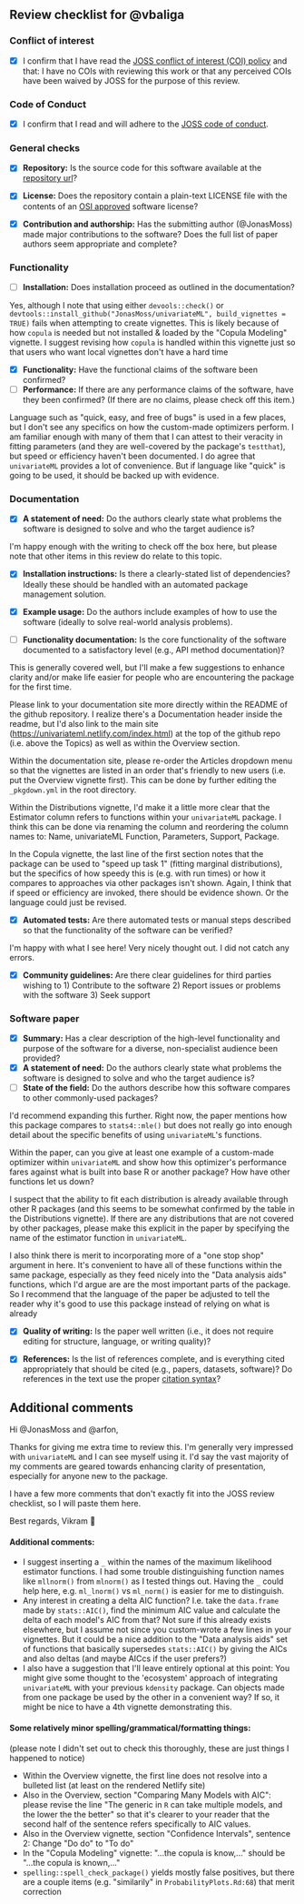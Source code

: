 ## Review checklist for @vbaliga
### Conflict of interest

- [x] I confirm that I have read the [JOSS conflict of interest (COI) policy](https://github.com/openjournals/joss/blob/master/COI.md) and that: I have no COIs with reviewing this work or that any perceived COIs have been waived by JOSS for the purpose of this review.

### Code of Conduct

- [x] I confirm that I read and will adhere to the [JOSS code of conduct](https://joss.theoj.org/about#code_of_conduct).

### General checks

- [x] **Repository:** Is the source code for this software available at the <a target="_blank" href="https://github.com/JonasMoss/univariateML">repository url</a>?
- [x] **License:** Does the repository contain a plain-text LICENSE file with the contents of an [OSI approved](https://opensource.org/licenses/alphabetical) software license?

- [x] **Contribution and authorship:** Has the submitting author (@JonasMoss) made major contributions to the software? Does the full list of paper authors seem appropriate and complete?

### Functionality

- [ ] **Installation:** Does installation proceed as outlined in the documentation?

Yes, although I note that using either `devools::check()` or `devtools::install_github("JonasMoss/univariateML", build_vignettes = TRUE)` fails when attempting to create vignettes. This is likely because of how `copula` is needed but not installed & loaded by the "Copula Modeling" vignette. I suggest revising how `copula` is handled within this vignette just so that users who want local vignettes don't have a hard time

- [x] **Functionality:** Have the functional claims of the software been confirmed?
- [ ] **Performance:** If there are any performance claims of the software, have they been confirmed? (If there are no claims, please check off this item.)

Language such as "quick, easy, and free of bugs" is used in a few places, but I don't see any specifics on how the custom-made optimizers perform. I am familiar enough with many of them that I can attest to their veracity in fitting parameters (and they are well-covered by the package's `testthat`), but speed or efficiency haven't been documented. I do agree that `univariateML` provides a lot of convenience. But if language like "quick" is going to be used, it should be backed up with evidence.

### Documentation

- [x] **A statement of need:** Do the authors clearly state what problems the software is designed to solve and who the target audience is?

I'm happy enough with the writing to check off the box here, but please note that other items in this review do relate to this topic.

- [x] **Installation instructions:** Is there a clearly-stated list of dependencies? Ideally these should be handled with an automated package management solution.
- [x] **Example usage:** Do the authors include examples of how to use the software (ideally to solve real-world analysis problems).

- [ ] **Functionality documentation:** Is the core functionality of the software documented to a satisfactory level (e.g., API method documentation)?

This is generally covered well, but I'll make a few suggestions to enhance clarity and/or make life easier for people who are encountering the package for the first time.

Please link to your documentation site more directly within the README of the github repository. I realize there's a Documentation header inside the readme, but I'd also link to the main site (https://univariateml.netlify.com/index.html) at the top of the github repo (i.e. above the Topics) as well as within the Overview section. 

Within the documentation site, please re-order the Articles dropdown menu so that the vignettes are listed in an order that's friendly to new users (i.e. put the Overview vignette first). This can be done by further editing the `_pkgdown.yml` in the root directory.

Within the Distributions vignette, I'd make it a little more clear that the Estimator column refers to functions within your `univariateML` package. I think this can be done via renaming the column and reordering the column names to: Name, univariateML Function, Parameters, Support, Package.

In the Copula vignette, the last line of the first section notes that the package can be used to "speed up task 1" (fitting marginal distributions), but the specifics of how speedy this is (e.g. with run times) or how it compares to approaches via other packages isn't shown. Again, I think that if speed or efficiency are invoked, there should be evidence shown. Or the language could just be revised.

- [x] **Automated tests:** Are there automated tests or manual steps described so that the functionality of the software can be verified?

I'm happy with what I see here! Very nicely thought out. I did not catch any errors.

- [x] **Community guidelines:** Are there clear guidelines for third parties wishing to 1) Contribute to the software 2) Report issues or problems with the software 3) Seek support

### Software paper

- [x] **Summary:** Has a clear description of the high-level functionality and purpose of the software for a diverse, non-specialist audience been provided?
- [x] **A statement of need:** Do the authors clearly state what problems the software is designed to solve and who the target audience is?
- [ ] **State of the field:** Do the authors describe how this software compares to other commonly-used packages?

I'd recommend expanding this further. Right now, the paper mentions how this package compares to `stats4::mle()` but does not really go into enough detail about the specific benefits of using `univariateML`'s functions. 

Within the paper, can you give at least one example of a custom-made optimizer within `univariateML` and show how this optimizer's performance fares against what is built into base R or another package? How have other functions let us down?

I suspect that the ability to fit each distribution is already available through other R packages (and this seems to be somewhat confirmed by the table in the Distributions vignette). If there are any distributions that are not covered by other packages, please make this explicit in the paper by specifying the name of the estimator function in `univariateML`.

I also think there is merit to incorporating more of a "one stop shop" argument in here. It's convenient to have all of these functions within the same package, especially as they feed nicely into the "Data analysis aids" functions, which I'd argue are are the most important parts of the package. So I recommend that the language of the paper be adjusted to tell the reader why it's good to use this package instead of relying on what is already 

- [x] **Quality of writing:** Is the paper well written (i.e., it does not require editing for structure, language, or writing quality)?
- [x] **References:** Is the list of references complete, and is everything cited appropriately that should be cited (e.g., papers, datasets, software)? Do references in the text use the proper [citation syntax]( https://rmarkdown.rstudio.com/authoring_bibliographies_and_citations.html#citation_syntax)?



## Additional comments

Hi @JonasMoss and @arfon,

Thanks for giving me extra time to review this. I'm generally very impressed with `univariateML` and I can see myself using it. I'd say the vast majority of my comments are geared towards enhancing clarity of presentation, especially for anyone new to the package.

I have a few more comments that don't exactly fit into the JOSS review checklist, so I will paste them here.

Best regards,
Vikram
 🐢 

#### Additional comments:

- I suggest inserting a `_` within the names of the maximum likelihood estimator functions. I had some trouble distinguishing function names like `mllnorm()` from `mlnorm()` as I tested things out. Having the `_` could help here, e.g. `ml_lnorm()` vs `ml_norm()` is easier for me to distinguish.
- Any interest in creating a delta AIC function? I.e. take the `data.frame` made by `stats::AIC()`, find the minimum AIC value and calculate the delta of each model's AIC from that? Not sure if this already exists elsewhere, but I assume not since you custom-wrote a few lines in your vignettes. But it could be a nice addition to the "Data analysis aids" set of functions that basically supersedes `stats::AIC()` by giving the AICs and also deltas (and maybe AICcs if the user prefers?)
- I also have a suggestion that I'll leave entirely optional at this point: You might give some thought to the 'ecosystem' approach of integrating `univariateML` with your previous `kdensity` package. Can objects made from one package be used by the other in a convenient way? If so, it might be nice to have a 4th vignette demonstrating this. 

#### Some relatively minor spelling/grammatical/formatting things:

(please note I didn't set out to check this thoroughly, these are just things I happened to notice)

- Within the Overview vignette, the first line does not resolve into a bulleted list (at least on the rendered Netlify site)
- Also in the Overview, section "Comparing Many Models with AIC": please revise the line "The generic in `R` can take multiple models, and the lower the the better" so that it's clearer to your reader that the second half of the sentence refers specifically to AIC values. 
- Also in the Overview vignette, section "Confidence Intervals", sentence 2: Change "Do do" to "To do"
- In the "Copula Modeling" vignette: "...the copula is know,..." should be "...the copula is known,..."
- `spelling::spell_check_package()` yields mostly false positives, but there are a couple items (e.g. "similarily" in `ProbabilityPlots.Rd:68`) that merit correction